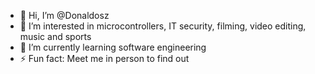 - 👋 Hi, I’m @Donaldosz
- 👀 I’m interested in microcontrollers, IT security, filming, video editing, music and sports
- 🌱 I’m currently learning software engineering
- ⚡ Fun fact: Meet me in person to find out

<!---
Donaldosz/Donaldosz is a ✨ special ✨ repository because its `README.md` (this file) appears on your GitHub profile.
You can click the Preview link to take a look at your changes.
--->
